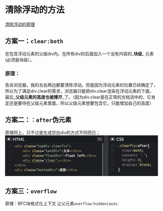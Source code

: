 # 清除浮动的方法

[清除浮动的原理](https://codepen.io/singsingasong/pen/GXejMP?editors=1100)

## 方案一：`clear:both`

在包含浮动元素的父级div内，在所有div的后面加入一个没有内容的_**块级**_ 元素\(必须是块级）。

### 原理：

告诉浏览器，我的左右两边都要清除浮动。但是因为浮动元素的位置已经确定了，所以为了满足div.clear的需求，浏览器只能把div.clear渲染在浮动元素的下面，最后_**父级元素的高度也被撑开**_了。（因为div.clear是在正常的文档流中的，它肯定还是要待在父级元素里面，所以父级元素想要包含它，只能增加自己的高度）

## 方案二：`：after`伪元素

原理同上，只不过是生成空白div的方式不同而已； ![-w703](../.gitbook/assets/15375198132528%20%282%29.jpg)

## 方案三：`overflow`

原理：BFC块格式化上下文 让父元素`overflow:hidden|auto`

